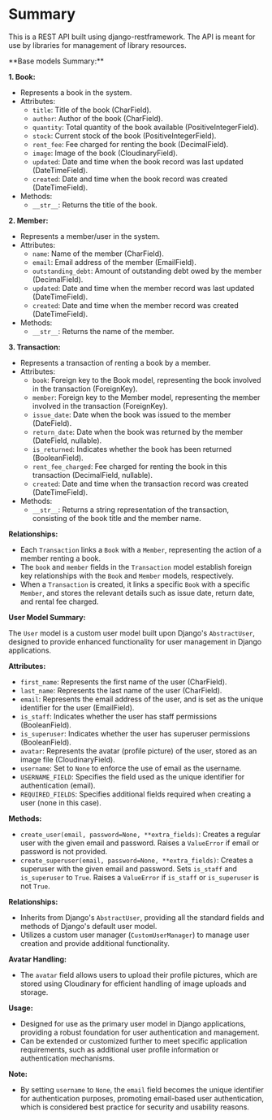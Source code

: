 <h1>Summary</h1>
<p>This is a REST API built using django-restframework.
The API is meant for use by libraries for management of library resources.
  </p>
**Base models Summary:**

**1. Book:**
- Represents a book in the system.
- Attributes:
  - `title`: Title of the book (CharField).
  - `author`: Author of the book (CharField).
  - `quantity`: Total quantity of the book available (PositiveIntegerField).
  - `stock`: Current stock of the book (PositiveIntegerField).
  - `rent_fee`: Fee charged for renting the book (DecimalField).
  - `image`: Image of the book (CloudinaryField).
  - `updated`: Date and time when the book record was last updated (DateTimeField).
  - `created`: Date and time when the book record was created (DateTimeField).
- Methods:
  - `__str__`: Returns the title of the book.

**2. Member:**
- Represents a member/user in the system.
- Attributes:
  - `name`: Name of the member (CharField).
  - `email`: Email address of the member (EmailField).
  - `outstanding_debt`: Amount of outstanding debt owed by the member (DecimalField).
  - `updated`: Date and time when the member record was last updated (DateTimeField).
  - `created`: Date and time when the member record was created (DateTimeField).
- Methods:
  - `__str__`: Returns the name of the member.

**3. Transaction:**
- Represents a transaction of renting a book by a member.
- Attributes:
  - `book`: Foreign key to the Book model, representing the book involved in the transaction (ForeignKey).
  - `member`: Foreign key to the Member model, representing the member involved in the transaction (ForeignKey).
  - `issue_date`: Date when the book was issued to the member (DateField).
  - `return_date`: Date when the book was returned by the member (DateField, nullable).
  - `is_returned`: Indicates whether the book has been returned (BooleanField).
  - `rent_fee_charged`: Fee charged for renting the book in this transaction (DecimalField, nullable).
  - `created`: Date and time when the transaction record was created (DateTimeField).
- Methods:
  - `__str__`: Returns a string representation of the transaction, consisting of the book title and the member name.

**Relationships:**
- Each `Transaction` links a `Book` with a `Member`, representing the action of a member renting a book.
- The `book` and `member` fields in the `Transaction` model establish foreign key relationships with the `Book` and `Member` models, respectively.
- When a `Transaction` is created, it links a specific `Book` with a specific `Member`, and stores the relevant details such as issue date, return date, and rental fee charged.

**User Model Summary:**

The `User` model is a custom user model built upon Django's `AbstractUser`, designed to provide enhanced functionality for user management in Django applications.

**Attributes:**
- `first_name`: Represents the first name of the user (CharField).
- `last_name`: Represents the last name of the user (CharField).
- `email`: Represents the email address of the user, and is set as the unique identifier for the user (EmailField).
- `is_staff`: Indicates whether the user has staff permissions (BooleanField).
- `is_superuser`: Indicates whether the user has superuser permissions (BooleanField).
- `avatar`: Represents the avatar (profile picture) of the user, stored as an image file (CloudinaryField).
- `username`: Set to `None` to enforce the use of email as the username.
- `USERNAME_FIELD`: Specifies the field used as the unique identifier for authentication (email).
- `REQUIRED_FIELDS`: Specifies additional fields required when creating a user (none in this case).

**Methods:**
- `create_user(email, password=None, **extra_fields)`: Creates a regular user with the given email and password. Raises a `ValueError` if email or password is not provided.
- `create_superuser(email, password=None, **extra_fields)`: Creates a superuser with the given email and password. Sets `is_staff` and `is_superuser` to `True`. Raises a `ValueError` if `is_staff` or `is_superuser` is not `True`.

**Relationships:**
- Inherits from Django's `AbstractUser`, providing all the standard fields and methods of Django's default user model.
- Utilizes a custom user manager (`CustomUserManager`) to manage user creation and provide additional functionality.

**Avatar Handling:**
- The `avatar` field allows users to upload their profile pictures, which are stored using Cloudinary for efficient handling of image uploads and storage.

**Usage:**
- Designed for use as the primary user model in Django applications, providing a robust foundation for user authentication and management.
- Can be extended or customized further to meet specific application requirements, such as additional user profile information or authentication mechanisms.

**Note:**
- By setting `username` to `None`, the `email` field becomes the unique identifier for authentication purposes, promoting email-based user authentication, which is considered best practice for security and usability reasons.
